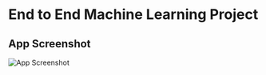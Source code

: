 # End to End Machine Learning Project

## App Screenshot

![App Screenshot](https://github.com/user-attachments/assets/2f0d9c3d-d375-465b-b94b-f364341cfb5f)
